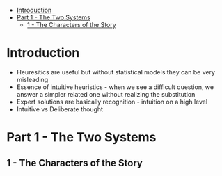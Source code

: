 - [Introduction](#sec-1)
- [Part 1 - The Two Systems](#sec-2)
  - [1 - The Characters of the Story](#sec-2-1)

# Introduction<a id="orgheadline1"></a>

-   Heuresitics are useful but without statistical models they can be very misleading
-   Essence of intuitive heuristics - when we see a difficult question, we answer a simpler related one without realizing the substitution
-   Expert solutions are basically recognition - intuition on a high level
-   Intuitive vs Deliberate thought

# Part 1 - The Two Systems<a id="orgheadline3"></a>

## 1 - The Characters of the Story<a id="orgheadline2"></a>
